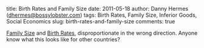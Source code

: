 title: Birth Rates and Family Size
date: 2011-05-18
author: Danny Hermes (dhermes@bossylobster.com)
tags: Birth Rates, Family Size, Inferior Goods, Social Economics
slug: birth-rates-and-family-size
comments: true

[Family Size][1] and [Birth Rates][2],
disproportionate in the wrong direction. Anyone know what this looks
like for other countries?

[1]: http://www.russellsage.org/research/social-inequality/chartbook/income-inequality-households-children/children-by-income
[2]: http://mjperry.blogspot.com/2008/08/if-you-subsidize-something-you-get-more.html
